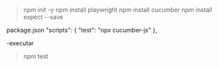 > npm init -y
> npm install playwright
> npm install cucumber
> npm install expect --save 

package.json
 "scripts": {
    "test": "npx cucumber-js"
  },

  -executar
  > npm test